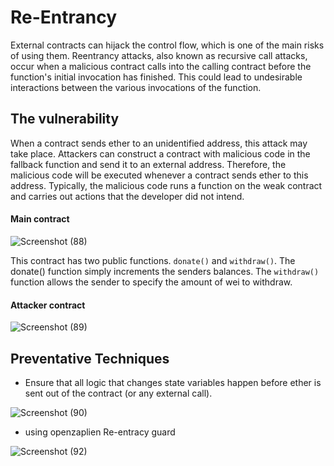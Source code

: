 #  Re-Entrancy

External contracts can hijack the control flow, which is one of the main risks of using them. Reentrancy attacks, also known as recursive call attacks, occur when a malicious contract calls into the calling contract before the function's initial invocation has finished. This could lead to undesirable interactions between the various invocations of the function.

## The vulnerability

When a contract sends ether to an unidentified address, this attack may take place. Attackers can construct a contract with malicious code in the fallback function and send it to an external address. Therefore, the malicious code will be executed whenever a contract sends ether to this address. Typically, the malicious code runs a function on the weak contract and carries out actions that the developer did not intend.


#### Main contract


![Screenshot (88)](https://user-images.githubusercontent.com/82324643/208232269-76c0069a-a158-4b97-ae02-dd37561fcc23.png)

This contract has two public functions. `donate()` and `withdraw()`. The donate() function simply increments the senders balances. The `withdraw()` function allows the sender to specify the amount of wei to withdraw.


#### Attacker contract

![Screenshot (89)](https://user-images.githubusercontent.com/82324643/208233305-064570b1-ee72-4b1d-a2ef-951332c2ba74.png)


## Preventative Techniques

* Ensure that all logic that changes state variables happen before ether is sent out of the contract (or any external call).

![Screenshot (90)](https://user-images.githubusercontent.com/82324643/208233442-09784259-2ad6-4796-b4e9-82246c39bb15.png)

* using openzaplien Re-entracy guard


![Screenshot (92)](https://user-images.githubusercontent.com/82324643/208233925-7c11a295-1aba-4c42-bbee-c7d4ed408520.png)




